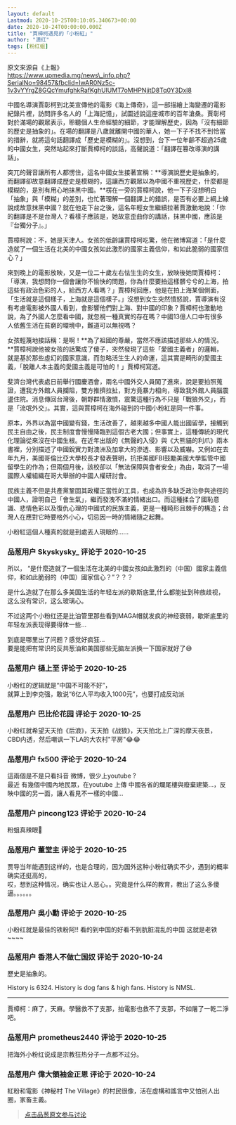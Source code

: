 ```yaml
---
layout: default
Lastmod: 2020-10-25T00:10:05.340673+00:00
date: 2020-10-24T00:00:00.000Z
title: "賈樟柯遇見的「小粉紅」"
author: "潇红"
tags: [粉红蛆]
---
```


原文來源自《上報》  
https://www.upmedia.mg/news\_info.php?SerialNo=98457&fbclid=IwAR0Nz5c-1v3vYYrgZ8GQcYmufghkRafKghUlUMT7oMHPNjitD8Tq0Y3Dxl8  
  
中國名導演賈彰柯到北美宣傳他的電影《海上傳奇》，這一部描繪上海變遷的電影紀錄片裡，訪問許多名人的「上海記憶」，試圖述說這座城市的百年滄桑。賈彰柯對於滿場的觀眾表示，聆聽個人生命經驗的細節，才能理解歷史，因為「沒有細節的歷史是抽象的」。在場的翻譯是八歲就離開中國的華人，她一下子不找不到恰當的措辭，就將這句話翻譯成「歷史是模糊的」。沒想到，台下一位年齡不超過25歲的中國女生，突然站起來打斷賈樟柯的談話，高聲說道：「翻譯在篡改導演的講話」。  
  
  
突兀的聲音讓所有人都愣住，這名中國女生接著宣稱：**導演說歷史是抽象的，而翻譯卻故意翻譯成歷史是模糊的，這讓西方觀眾以為中國不重視歷史，什麼都是模糊的，是別有用心地抹黑中國。**楞在一旁的賈樟柯說，他一下子沒想明白「抽象」與「模糊」的差別，也忙著理解一個翻譯上的錯誤，是否有必要上綱上線說成故意抹黑中國？就在他走下台之後，這名年輕女生繼續拉著賈激動地說：「你的翻譯是不是台灣人？看樣子應該是，她故意歪曲你的講話，抹黑中國，應該是『台獨分子』。」  
  
  
賈樟柯說：不，她是天津人。女孩的低齡讓賈樟柯吃驚，他在微博寫道：「是什麼造就了一個生活在北美的中國女孩如此激烈的國家主義信仰，和如此脆弱的國家信心？」  
  
  
來到晚上的電影放映，又是一位二十歲左右怯生生的女生，放映後她問賈樟柯：「導演，我想問你一個會讓你不愉快的問題，你為什麼要拍這樣髒兮兮的上海，拍這些有政治色彩的人，給西方人看嗎？」賈樟柯回應，他是在拍上海某個側面，「生活就是這個樣子，上海就是這個樣子。」沒想到女生突然憤怒說，賈導演有沒有考慮電影被外國人看到，會影響他們對上海、對中國的印象？賈樟柯也激動地說，為了外國人怎麼看中國，就忽視一種真實的存在嗎？中國13億人口中有很多人依舊生活在貧窮的環境中，難道可以無視嗎？  
  
  
女孩輕蔑地接話稱：是啊！**為了祖國的尊嚴，當然不應該描述那些人的情況。**賈樟柯說他被女孩的話驚成了傻子，突然發現了這些「愛國主義者」的邏輯，就是基於那些虛幻的國家意識，而忽略活生生人的命運，這其實是畸形的愛國主義，「脫離人本主義的愛國主義是可怕的！」賈樟柯寫道。  
  
  
斐濟台灣代表處日前舉行國慶酒會，兩名中國外交人員闖了進來，說是要拍照蒐證，遭我方外館人員攔阻，雙方推擠拉扯，對方竟暴力相向，導致我外館人員腦震盪住院。消息傳回台灣後，朝野群情激憤，震驚這種行為不只是「戰狼外交」，而是「流氓外交」。其實，這與賈樟柯在海外碰到的中國小粉紅是同一件事。  
  
  
原本，外界以為當中國變有錢，生活改善了，越來越多中國人能出國留學，接觸到民主自由之後，民主制度會慢慢降臨到這個古老大國；但事實上，這種傳統的現代化理論從來沒在中國生根。在近年出版的《無聲的入侵》與《大熊貓的利爪》兩本書裡，分別描述了中國銳實力對澳洲及加拿大的滲透、影響以及威嚇。又例如在去年九月，美國哥倫比亞大學校長才發表聲明，抗拒美國FBI鼓勵美國大學監管中國留學生的作為；但兩個月後，該校卻以「無法保障與會者安全」為由，取消了一場國際人權組織在哥大舉辦的中國人權研討會。  
  
  
民族主義不但是共產黨鞏固其政權正當性的工具，也成為許多缺乏政治參與途徑的中國人，證明自己「會生氣」，繼而發洩不滿的情緒出口。而這種揉合了國恥意識、悲情色彩以及復仇心理的中國式的民族主義，更是一種畸形且棘手的構造；台灣人在應對它時要格外小心，切忌因一時的情緒隨之起舞。  
  
  
小粉紅這個人種真的就是到處丟人現眼的……

            
### 品葱用户 **Skyskysky_** 评论于 2020-10-25
        
所以， “是什麼造就了一個生活在北美的中國女孩如此激烈的（中国）國家主義信仰，和如此脆弱的（中国）國家信心？”？？？  
  
是什么造就了在那么多美国生活的年轻左派的歇斯底里,什么都能扯到种族歧视，这么没有常识，这么玻璃心。  
  
不过这两个小粉红还是比油管里那些看到MAGA帽就发疯的神经衰弱，歇斯底里的年轻左派表现得要得体一些…  
  
到底是哪里出了问题？感觉好疯狂...   
要是能把有常识的反共葱油和美国那些无脑左派换一下国家就好了😅
        


            
### 品葱用户 **樋上至** 评论于 2020-10-25
        
小粉红的逻辑就是“中国不可能不好”，  
就算上到李克强，敢说“6亿人平均收入1000元”，也要打成反动派
        


            
### 品葱用户 **巴比伦花园** 评论于 2020-10-25
        
小粉红就希望天天拍《后浪》，天天拍《战狼》，天天拍北上广深的摩天夜景，CBD内透，然后嘲讽一下LA的大农村"平房"😂😂
        


            
### 品葱用户 **fx500** 评论于 2020-10-24
        
這兩個是不是只看抖音 微博，很少上youtube ?  
最近 有幾個中國內地民眾，在youtube 上傳 中國各省的爛尾樓與廢棄建築…，反映中國的另一面，讓人看見不一樣的中國…
        


            
### 品葱用户 **pincong123** 评论于 2020-10-24
        
粉蛆真辣眼🤮
        


            
### 品葱用户 **董堂主** 评论于 2020-10-25
        
贾导当年能遇到这样的，也是合理的，因为国外这种小粉红确实不少，遇到的概率确实还挺高的，  
哎，想到这种情况，确实也让人恶心。。究竟是什么样的教育，教出了这么多傻逼。。。。。。
        


            
### 品葱用户 **吳小勳** 评论于 2020-10-25
        
小粉红就是最佳的铁粉阿!! 看的到中国的好看不到肮脏混乱的中国 这就是老铁~~~~
        


            
### 品葱用户 **香港人不做亡国奴** 评论于 2020-10-24
        
歷史是抽象的。  
  
History is 6324. History is dog fans & high fans. History is NMSL.  

* * *

  
賈樟柯：麻了，天麻。學醫救不了支那，拍電影也救不了支那，不如屠了一乾二淨吧。
        


            
### 品葱用户 **prometheus2440** 评论于 2020-10-25
        
把海外小粉红说成是宗教狂热分子一点都不过分。
        


            
### 品葱用户 **偉大領袖金正恩** 评论于 2020-10-24
        
紅粉和電影《神秘村 The Village》的村民很像，活在虛構和謠言中又怕別人出圈，家畜主義。
        






> [点击品葱原文参与讨论](https://pincong.rocks/article/25473)

